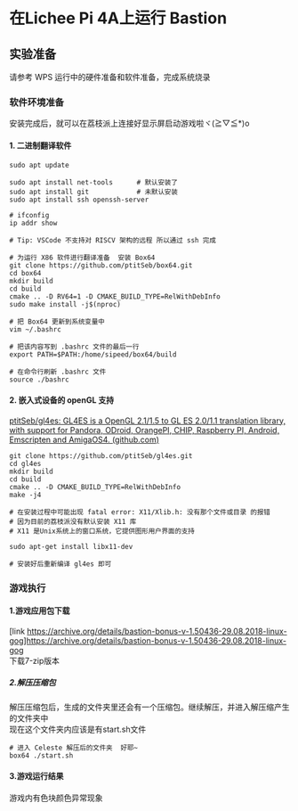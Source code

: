 # 在Lichee Pi 4A上运行 Bastion

## 实验准备

请参考 WPS 运行中的硬件准备和软件准备，完成系统烧录

### 软件环境准备

安装完成后，就可以在荔枝派上连接好显示屏启动游戏啦ヾ(≧▽≦*)o

#### 1. 二进制翻译软件

```shell
sudo apt update

sudo apt install net-tools		# 默认安装了
sudo apt install git			# 未默认安装
sudo apt install ssh openssh-server

# ifconfig
ip addr show

# Tip: VSCode 不支持对 RISCV 架构的远程 所以通过 ssh 完成

# 为运行 X86 软件进行翻译准备  安装 Box64
git clone https://github.com/ptitSeb/box64.git
cd box64
mkdir build
cd build
cmake .. -D RV64=1 -D CMAKE_BUILD_TYPE=RelWithDebInfo
sudo make install -j$(nproc)

# 把 Box64 更新到系统变量中
vim ~/.bashrc

# 把该内容写到 .bashrc 文件的最后一行
export PATH=$PATH:/home/sipeed/box64/build

# 在命令行刷新 .bashrc 文件
source ./bashrc
```



#### 2. 嵌入式设备的 openGL 支持

[ptitSeb/gl4es: GL4ES is a OpenGL 2.1/1.5 to GL ES 2.0/1.1 translation library, with support for Pandora, ODroid, OrangePI, CHIP, Raspberry PI, Android, Emscripten and AmigaOS4. (github.com)](https://github.com/ptitSeb/gl4es) 

```shell
git clone https://github.com/ptitSeb/gl4es.git
cd gl4es
mkdir build
cd build
cmake .. -D CMAKE_BUILD_TYPE=RelWithDebInfo
make -j4

# 在安装过程中可能出现 fatal error: X11/Xlib.h: 没有那个文件或目录 的报错
# 因为目前的荔枝派没有默认安装 X11 库
# X11 是Unix系统上的窗口系统，它提供图形用户界面的支持

sudo apt-get install libx11-dev

# 安装好后重新编译 gl4es 即可
```



### 游戏执行
#### 1.游戏应用包下载
[link https://archive.org/details/bastion-bonus-v-1.50436-29.08.2018-linux-gog]https://archive.org/details/bastion-bonus-v-1.50436-29.08.2018-linux-gog   
下载7-zip版本
##### 2.解压压缩包
解压压缩包后，生成的文件夹里还会有一个压缩包。继续解压，并进入解压缩产生的文件夹中   
现在这个文件夹内应该是有start.sh文件
```shell
# 进入 Celeste 解压后的文件夹  好耶~
box64 ./start.sh
```
#### 3.游戏运行结果
游戏内有色块颜色异常现象

